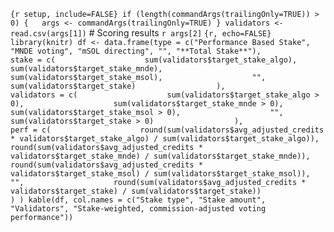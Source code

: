 
`{r setup, include=FALSE} if (length(commandArgs(trailingOnly=TRUE)) > 0) {   args <- commandArgs(trailingOnly=TRUE) } validators <- read.csv(args[1])`
\# Scoring results `r args[2]`
`{r, echo=FALSE} library(knitr) df <- data.frame(type = c("Performance Based Stake", "MNDE voting", "mSOL directing", "", "**Total Stake**"),                  stake = c(                    sum(validators$target_stake_algo),                    sum(validators$target_stake_mnde),                    sum(validators$target_stake_msol),                    "",                    sum(validators$target_stake)                  ),                  validators = c(                    sum(validators$target_stake_algo > 0),                    sum(validators$target_stake_mnde > 0),                    sum(validators$target_stake_msol > 0),                    "",                    sum(validators$target_stake > 0)                  ),                  perf = c(                    round(sum(validators$avg_adjusted_credits * validators$target_stake_algo) / sum(validators$target_stake_algo)),                    round(sum(validators$avg_adjusted_credits * validators$target_stake_mnde) / sum(validators$target_stake_mnde)),                    round(sum(validators$avg_adjusted_credits * validators$target_stake_msol) / sum(validators$target_stake_msol)),                    "",                    round(sum(validators$avg_adjusted_credits * validators$target_stake) / sum(validators$target_stake))                  ) ) kable(df, col.names = c("Stake type", "Stake amount", "Validators", "Stake-weighted, commission-adjusted voting performance"))`
